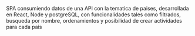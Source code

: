 SPA consumiendo datos de una API con la tematica de paises, desarrollada en React, Node y postgreSQL, con funcionalidades tales como filtrados, busqueda por nombre, ordenamientos y posibilidad de crear actividades para cada pais
